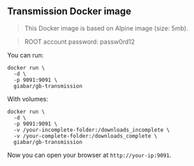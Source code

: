 ## Transmission Docker image

> This Docker image is based on Alpine image (size: 5mb).

> ROOT account password: passw0rd12

You can run:
```
docker run \
  -d \
  -p 9091:9091 \
  giabar/gb-transmission
```

With volumes:
```
docker run \
  -d \
  -p 9091:9091 \
  -v /your-incomplete-folder:/downloads_incomplete \
  -v /your-complete-folder:/downloads_complete \
  giabar/gb-transmission
```

Now you can open your browser at `http://your-ip:9091`.
